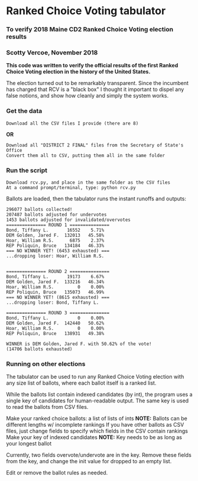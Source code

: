# Ranked Choice Voting tabulator
### To verify 2018 Maine CD2 Ranked Choice Voting election results
### Scotty Vercoe, November 2018

**This code was written to verify the official results of the first Ranked Choice Voting election in the history of the United States.**

The election turned out to be remarkably transparent. Since the incumbent has charged that RCV is a "black box" I thought it important to dispel any false notions, and show how cleanly and simply the system works.

### Get the data
    Download all the CSV files I provide (there are 8)

**OR**

    Download all "DISTRICT 2 FINAL" files from the Secretary of State's Office
    Convert them all to CSV, putting them all in the same folder

### Run the script
    Download rcv.py, and place in the same folder as the CSV files
    At a command prompt/terminal, type: python rcv.py

Ballots are loaded, then the tabulator runs the instant runoffs and outputs:
```
296077 ballots collected!
207487 ballots adjusted for undervotes
1453 ballots adjusted for invalidated/overvotes
=============== ROUND 1 ===============
Bond, Tiffany L.       16552    5.71%
DEM Golden, Jared F.  132013   45.58%
Hoar, William R.S.      6875    2.37%
REP Poliquin, Bruce   134184   46.33%
=== NO WINNER YET! (6453 exhausted) ===
...dropping loser: Hoar, William R.S.


=============== ROUND 2 ===============
Bond, Tiffany L.       19173    6.67%
DEM Golden, Jared F.  133216   46.34%
Hoar, William R.S.         0    0.00%
REP Poliquin, Bruce   135073   46.99%
=== NO WINNER YET! (8615 exhausted) ===
...dropping loser: Bond, Tiffany L.

=============== ROUND 3 ===============
Bond, Tiffany L.           0    0.00%
DEM Golden, Jared F.  142440   50.62%
Hoar, William R.S.         0    0.00%
REP Poliquin, Bruce   138931   49.38%

WINNER is DEM Golden, Jared F. with 50.62% of the vote!
(14706 ballots exhausted)
```

### Running on other elections
The tabulator can be used to run any Ranked Choice Voting election with any size list of ballots, where each ballot itself is a ranked list.

While the ballots list contain indexed candidates (by int), the program uses a single key of candidates for human-readable output. The same key is used to read the ballots from CSV files.

Make your ranked choice ballots: a list of lists of ints
**NOTE:** Ballots can be different lengths w/ incomplete rankings
If you have other ballots as CSV files, just change fields to specify which fields in the CSV contain rankings
Make your key of indexed candidates
**NOTE:** Key needs to be as long as your longest ballot

Currently, two fields overvote/undervote are in the key. Remove these fields from the key, and change the init value for dropped to an empty list.

Edit or remove the ballot rules as needed.
